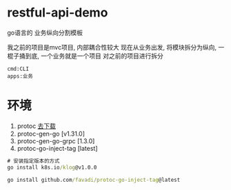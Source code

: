 # restful-api-demo

go语言的 业务纵向分割模板

我之前的项目是mvc项目, 内部耦合性较大
现在从业务出发, 将模块拆分为纵向, 一棍子捅到底, 一个业务就是一个项目
对之前的项目进行拆分

```
cmd:CLI
apps:业务

```


# 环境
1. protoc [去下载](https://github.com/protocolbuffers/protobuf/releases/tag/v3.20.1)
2. protoc-gen-go [v1.31.0]
3. protoc-gen-go-grpc [1.3.0]
4. protoc-go-inject-tag [latest]

```cmd
# 安装指定版本的方式
go install k8s.io/klog@v1.0.0

go install github.com/favadi/protoc-go-inject-tag@latest
```
